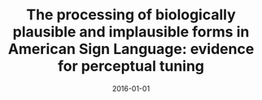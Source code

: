 ---
title: "The processing of biologically plausible and implausible forms in American Sign Language: evidence for perceptual tuning"
collection: publications
permalink: /publication/2016_the-processing-of-biologically-plausible-and-impla
date: 2016-01-01
year: 2016
venue: 'Language, Cognition and Neuroscience'
authors: 'Almeida D, Poeppel D, Corina D'
number: '131'
citation: 'Almeida D, Poeppel D, Corina D (2016). The processing of biologically plausible and implausible forms in American Sign Language: evidence for perceptual tuning. Language, Cognition and Neuroscience.'
category: 'article'
---